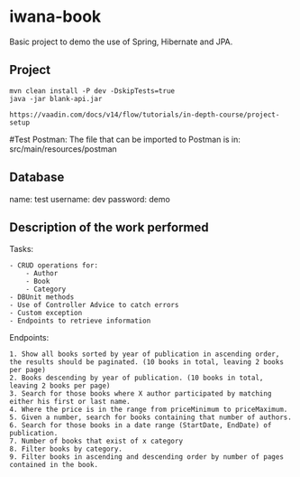 # iwana-book
Basic project to demo the use of Spring, Hibernate and JPA.


## Project 

```
mvn clean install -P dev -DskipTests=true
java -jar blank-api.jar

https://vaadin.com/docs/v14/flow/tutorials/in-depth-course/project-setup
```

#Test
Postman:
    The file that can be imported to Postman is in: src/main/resources/postman

## Database

name: test
username: dev
password: demo

## Description of the work performed
 Tasks:
 
    - CRUD operations for:
    	- Author
    	- Book
    	- Category
    - DBUnit methods
    - Use of Controller Advice to catch errors
    - Custom exception
    - Endpoints to retrieve information
    
 Endpoints:

    1. Show all books sorted by year of publication in ascending order, the results should be paginated. (10 books in total, leaving 2 books per page)
    2. Books descending by year of publication. (10 books in total, leaving 2 books per page)
    3. Search for those books where X author participated by matching either his first or last name.
    4. Where the price is in the range from priceMinimum to priceMaximum.
    5. Given a number, search for books containing that number of authors.
    6. Search for those books in a date range (StartDate, EndDate) of publication.
    7. Number of books that exist of x category
    8. Filter books by category.
    9. Filter books in ascending and descending order by number of pages contained in the book.
